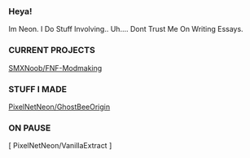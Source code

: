 ### Heya!
Im Neon. I Do Stuff Involving.. Uh....
Dont Trust Me On Writing Essays.

### CURRENT PROJECTS

[ SMXNoob/FNF-Modmaking ](https://github.com/SMXNoob/FNF-Modmaking)

### STUFF I MADE

[ PixelNetNeon/GhostBeeOrigin ](https://github.com/PixelNetNeon/GhostBeeOrigin)

### ON PAUSE

[ PixelNetNeon/VanillaExtract ]
